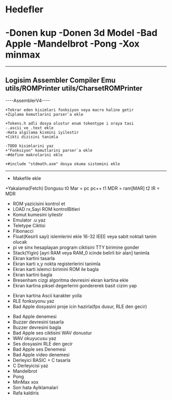 Hedefler
=======
-Donen kup
-Donen 3d Model
-Bad Apple
-Mandelbrot
-Pong
-Xox minmax
=======

-------
Logisim
Assembler
Compiler
Emu
utils/ROMPrinter
utils/CharsetROMPrinter
-------

----AssemblerV4----

	+Tekrar eden kisimlari fonksiyon veya macro haline getir
	+Ziplama komutlarini parser`a ekle

	+Tokens.h adli dosya olustur enum tokentype i oraya tasi
	-.ascii ve .text ekle
	-Hata algilama kismini iyilestir
	+Cikti dizisini tanimla

	-TODO kisimlarini yaz	
	+"Fonksiyon" komutlarini parser`a ekle
	~#define makrolarini ekle

	+#include "stdmath.asm" dosya okuma sistemini ekle		
	
-----------------

- Makefile ekle

+Yakalama(Fetch) Dongusu
	t0 
	Mar = pc
	pc++
	t1
	MDR = ram[MAR]
	t2
	IR = MDR

- ROM yazicisini kontrol et	
- LOAD rx,Sayi ROM kontrolBitleri
- Komut kumesini iyilestir
- Emulator .u yaz
- Teletype Ciktisi
- Fibonacci
- Float(Kesirli sayi) islemlerini ekle 16-32 IEEE veya sabit noktali tanim olucak
- pi ve sinx hesaplayan program ciktisini TTY birimine gonder
- Stack(Yigin) [ayri RAM veya RAM_0 icinde belirli bir alan] tanimla
- Ekran kartini tasarla
- Ekran karti x,y nokta registerlerini tanimla
- Ekran karti islemci birimini ROM ile bagla
- Ekran kartini bagla
- Bresenham cizgi algoritma devresini ekran kartina ekle
- Ekran kartina piksel degerlerini gondererek basit cizim yap
+ Ekran kartina Ascii karakter yolla
+ RLE fonksiyonu yaz
+ Bad Apple dosyasini proje icin hazirla(fps dusur, RLE den gecir)
- Bad Apple denemesi
- Buzzer devresini tasarla
- Buzzer devresini bagla
- Bad Apple ses ciktisini WAV donustur
- WAV okuyucusu yaz
- Ses dosyasini RLE den gecir
- Bad Apple ses Denemesi
- Bad Apple video denemesi
- Derleyici BASIC + C tasarla
- C Derleyicisi yaz
- Mandelbrot 
- Pong
- MinMax xox
- Son hata Ayiklamalari
- Rafa kaldiris